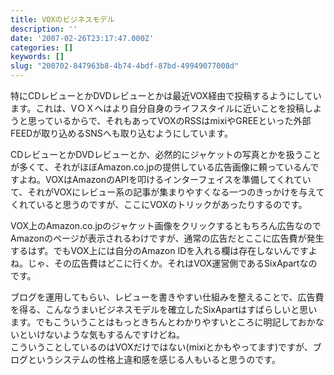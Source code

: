```yaml
---
title: VOXのビジネスモデル
description: ''
date: '2007-02-26T23:17:47.000Z'
categories: []
keywords: []
slug: "200702-847963b8-4b74-4bdf-87bd-49949077008d"
---
```

特にCDレビューとかDVDレビューとかは最近VOX経由で投稿するようにしています。これは、VＯＸへはより自分自身のライフスタイルに近いことを投稿しようと思っているからで、それもあってVOXのRSSはmixiやGREEといった外部FEEDが取り込めるSNSへも取り込むようにしています。

CDレビューとかDVDレビューとか、必然的にジャケットの写真とかを扱うことが多くて、それがほぼAmazon.co.jpの提供している広告画像に頼っているんですよね。VOXはAmazonのAPIを叩けるインターフェイスを準備してくれていて、それがVOXにレビュー系の記事が集まりやすくなる一つのきっかけを与えてくれていると思うのですが、ここにVOXのトリックがあったりするのです。

VOX上のAmazon.co.jpのジャケット画像をクリックするともちろん広告なのでAmazonのページが表示されるわけですが、通常の広告だとここに広告費が発生するはず。でもVOX上には自分のAmazon IDを入れる欄は存在しないんですよね。じゃ、その広告費はどこに行くか。それはVOX運営側であるSixApartなのです。

ブログを運用してもらい、レビューを書きやすい仕組みを整えることで、広告費を得る、こんなうまいビジネスモデルを確立したSixApartはすばらしいと思います。でもこういうことはもっときちんとわかりやすいところに明記しておかないといけないような気もするんですけどね。  
こういうことしているのはVOXだけではない(mixiとかもやってます)ですが、ブログというシステムの性格上違和感を感じる人もいると思うのです。